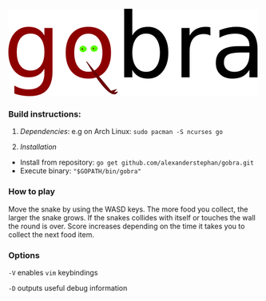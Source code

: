 ![alt text](https://github.com/alexanderstephan/gobra/blob/master/assets/gobra.svg.png "Gobra logo")

### Build instructions: 

1. *Dependencies*: e.g on Arch Linux: ``sudo pacman -S ncurses go``

2. *Installation*

+ Install from repository: ``go get github.com/alexanderstephan/gobra.git``
+ Execute binary: ``"$GOPATH/bin/gobra"``

### How to play

Move the snake by using the WASD keys. The more food you collect, the larger the snake grows. If the snakes collides with itself or touches the wall the round is over. Score increases depending on the time it takes you to collect the next food item. 

### Options

``-V`` enables `vim` keybindings

``-D`` outputs useful debug information

